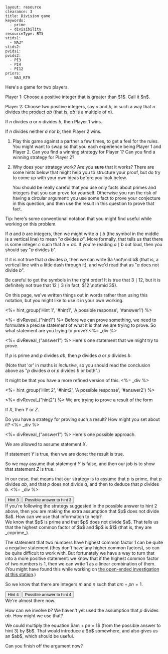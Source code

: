 ````
layout: resource
clearance: 3
title: Division game
keywords:
  - prime
  - divisibility
resourceType: RT5
stids1:
  - NA3*
stids2:
pvids1:
pvids2:
  - PI3
  - PI4
  - PI12
priors:
  - NA3_RT9

````

Here's a game for two players.

<div class="well">
Player 1: Choose a positive integer that is greater than $1$.  Call it $n$.

Player 2: Choose two positive integers, say $a$ and $b$, in such a way that $n$ divides the product $ab$ (that is, $ab$ is a multiple of $n$).

If $n$ divides $a$ or $n$ divides $b$, then Player 1 wins.

If $n$ divides neither $a$ nor $b$, then Player 2 wins.
</div>

1.  Play this game against a partner a few times, to get a feel for the rules.  You might want to swap so that you each experience being Player 1 and Player 2.  Can you find a winning strategy for Player 1?  Can you find a winning strategy for Player 2?

2.  Why does your strategy work?  Are you __sure__ that it works?  There are some hints below that might help you to structure your proof, but do try to come up with your own ideas before you look below.

    You should be really careful that you use only facts about primes and integers that you can prove for yourself.  Otherwise you run the risk of having a circular argument: you use some fact to prove your conjecture in this question, and then use the result in this question to prove that fact.

<div class="chalk">
Tip: here's some conventional notation that you might find useful while working on this problem.

If $a$ and $b$ are integers, then we might write $a \mid b$ (the symbol in the middle is a vertical line) to mean "$a$ divides $b$".  More formally, that tells us that there is some integer $c$ such that $b = ac$.  If you're reading $a \mid b$ out loud, then you should say "$a$ divides $b$".  

If it is not true that $a$ divides $b$, then we can write $a \not\mid b$ (that is, a vertical line with a little dash through it), and we'd read that as "$a$ does not divide $b$".

Be careful to get the symbols in the right order!  It is true that $3 \mid 12$, but it is definitely not true that $12 \mid 3$ (in fact, $12 \not\mid 3$).

On this page, we've written things out in words rather than using this notation, but you might like to use it in your own working.
</div> 

<%= hint_group('Hint 1', '#hint1', 'A possible response', '#answer1') %>

  <%= divReveal_("hint1") %>
  Before we can prove something, we need to formulate a precise statement of what it is that we are trying to prove.  So what statement are you trying to prove?
  <%= _div %>

  <%= divReveal_("answer1") %>
  Here's one statement that we might try to prove.

  If $p$ is prime and $p$ divides $ab$, then $p$ divides $a$ or $p$ divides $b$.

  (Note that 'or' in maths is _inclusive_, so you should read the conclusion above as "$p$ divides $a$ or $p$ divides $b$ or both".)

  It might be that you have a more refined version of this.
  <%= _div %>

<%= hint_group('Hint 2', '#hint2', 'A possible response', '#answer2') %>

  <%= divReveal_("hint2") %>
  We are trying to prove a result of the form

  If $X$, then $Y$ or $Z$.

  Do you have a strategy for proving such a result?  How might you set about it?
  <%= _div %>

  <%= divReveal_("answer1") %>
  Here's one possible approach.

  We are allowed to assume statement $X$.

  If statement $Y$ is true, then we are done: the result is true.

  So we may assume that statement $Y$ is false, and then our job is to show that statement $Z$ is true.

  In our case, that means that our strategy is to assume that $p$ is prime, that $p$ divides $ab$, and that $p$ does not divide $a$, and then to deduce that $p$ divides $b$.
  <%= _div %>

<div class="btn-group hint">

<button type="button" class="btn btn-primary btn-action" data-toggle="collapse" data-target="#hint3">
Hint 3
</button>
<button type="button" class="btn btn-action" data-toggle="collapse" data-target="#answer3">
Possible answer to hint 3
</button>

</div>

<div id="hint3" class="collapse">
If you're following the strategy suggested in the possible answer to hint 2 above, then you are making the extra assumption that $p$ does not divide $a$.  How can we use that information to help?
</div>


<div id="answer3" class="collapse">
We know that $p$ is prime and that $p$ does not divide $a$.  That tells us that the highest common factor of $a$ and $p$ is $1$ (that is, they are _coprime_).

The statement that two numbers have highest common factor $1$ can be quite a negative statement (they don't have any higher common factors), so can be quite difficult to work with.  But fortunately we have a way to turn that into a more positive statement: we know that if the highest common factor of two numbers is $1$, then we can write $1$ as a linear combination of them.  (You might have found this while working on [the open-ended investigation at this station](../NA3_RT9/index.html).)

So we know that there are integers $m$ and $n$ such that $am + pn = 1$.
</div>

<div class="btn-group hint">
<button type="button" class="btn btn-primary btn-action" data-toggle="collapse" data-target="#hint4">
Hint 4
</button>
<button type="button" class="btn btn-action" data-toggle="collapse" data-target="#answer4">
Possible answer to hint 4
</button>
</div>

<div id="hint4" class="collapse">
We're almost there now.

How can we involve $b$?  We haven't yet used the assumption that $p$ divides $ab$.  How might we use that?
</div>


<div id="answer4" class="collapse">
We could multiply the equation $am + pn = 1$ (from the possible answer to hint 3) by $b$.  That would introduce a $b$ somewhere, and also gives us an $ab$, which should be useful.

Can you finish off the argument now?
</div>
